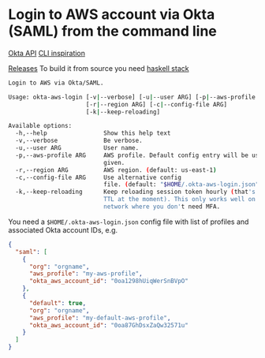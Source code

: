 # Login to AWS account via Okta (SAML) from the command line

[Okta API](http://developer.okta.com/docs/api/resources/authn.html)
[CLI inspiration](https://github.com/oktadeveloper/okta-aws-cli-assume-role)

[Releases](https://github.com/andreyk0/okta-aws-login/releases)
To build it from source you need [haskell stack](https://docs.haskellstack.org/en/stable/README/)


```bash
Login to AWS via Okta/SAML.

Usage: okta-aws-login [-v|--verbose] [-u|--user ARG] [-p|--aws-profile ARG]
                      [-r|--region ARG] [-c|--config-file ARG]
                      [-k|--keep-reloading]

Available options:
  -h,--help                Show this help text
  -v,--verbose             Be verbose.
  -u,--user ARG            User name.
  -p,--aws-profile ARG     AWS profile. Default config entry will be used if not
                           given.
  -r,--region ARG          AWS region. (default: us-east-1)
  -c,--config-file ARG     Use alternative config
                           file. (default: "$HOME/.okta-aws-login.json")
  -k,--keep-reloading      Keep reloading session token hourly (that's the max
                           TTL at the moment). This only works well on a trusted
                           network where you don't need MFA.
````


You need a `$HOME/.okta-aws-login.json` config file with list of profiles and associated Okta account IDs, e.g.

```json
{
  "saml": [
    {
      "org": "orgname",
      "aws_profile": "my-aws-profile",
      "okta_aws_account_id": "0oa1298hUiqWerSnBVpO"
    },
    {
      "default": true,
      "org": "orgname",
      "aws_profile": "my-default-aws-profile",
      "okta_aws_account_id": "0oa87GhDsxZaQw32571u"
    }
  ]
}
```
